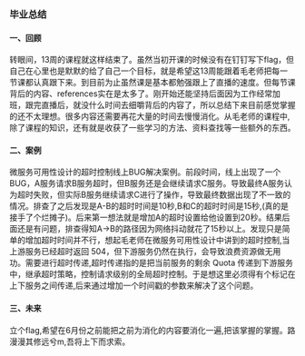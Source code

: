 ### 毕业总结
#### 一、回顾
  转眼间，13周的课程就这样结束了。虽然当初开课的时候没有在钉钉写下flag，但自己在心里也是默默的给了自己一个目标，就是希望这13周能跟着毛老师把每一节课都认真跟下来。到目前为止虽然课是基本都勉强跟上了直播的速度。但每节课背后的内容、references实在是太多了。刚开始还能坚持后面因为工作经常加班，跟完直播后，就没什么时间去细嚼背后的内容了，所以总结下来目前感觉掌握的还不太理想。很多内容还需要再花大量的时间去慢慢消化。从毛老师的课程中,除了课程的知识，还有就是收获了一些学习的方法、资料查找等一些额外的东西。

#### 二、案例
   微服务可用性设计的超时控制线上BUG解决案例。前段时间，线上出现了一个BUG，A服务请求B服务超时，但B服务还是会继续请求C服务。导致最终A服务认为超时失败，但实际B服务继续请求C进行了操作，导致最终数据出现了不一致的情况。排查了之后发现是A-B的超时时间是10秒,B和C的超时时间是15秒,(真的是接手了个烂摊子)。后来第一想法就是增加A的超时设置给他设置到20秒。结果后面还是有问题，排查得知A->B的路径因为网络抖动就花了15秒以上。发现只是简单的增加超时时间并不行，想起毛老师在微服务可用性设计中讲到的超时控制,当上游服务已经超时返回 504，但下游服务仍然在执行，会导致浪费资源做无用功。需要进行超时传递,超时传递指的是把当前服务的剩余 Quota 传递到下游服务中，继承超时策略，控制请求级别的全局超时控制。于是想这里必须得有个标记在上下服务之间传递,后来通过增加一个时间戳的参数来解决了这个问题。
       
#### 三、未来
   立个flag,希望在6月份之前能把之前为消化的内容要消化一遍,把该掌握的掌握。路漫漫其修远兮m,吾将上下而求索。